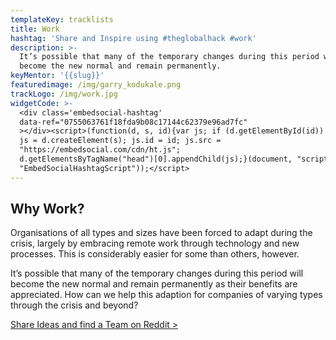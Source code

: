 ```yaml
---
templateKey: tracklists
title: Work
hashtag: 'Share and Inspire using #theglobalhack #work'
description: >-
  It’s possible that many of the temporary changes during this period will
  become the new normal and remain permanently.
keyMentor: '{{slug}}'
featuredimage: /img/garry_kodukale.png
trackLogo: /img/work.jpg
widgetCode: >-
  <div class='embedsocial-hashtag'
  data-ref="0755063761f18fda9b08c17144c62379e96ad7fc"
  ></div><script>(function(d, s, id){var js; if (d.getElementById(id)) {return;}
  js = d.createElement(s); js.id = id; js.src =
  "https://embedsocial.com/cdn/ht.js";
  d.getElementsByTagName("head")[0].appendChild(js);}(document, "script",
  "EmbedSocialHashtagScript"));</script>
---
```


## Why Work?

Organisations of all types and sizes have been forced to adapt during the crisis, largely by embracing remote work through technology and new processes. This is considerably easier for some than others, however.

It’s possible that many of the temporary changes during this period will become the new normal and remain permanently as their benefits are appreciated. How can we help this adaption for companies of varying types through the crisis and beyond?

[Share Ideas and find a Team on Reddit >](https://reddit.com/r/theglobalhack)
